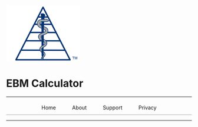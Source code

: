 <img src="/assets/images/EBM Calculator Logo Any 3x.png" alt="EBM Calculator Logo" width="200">

# EBM Calculator

---

<div style="text-align: center; margin-top: 20px; border-bottom: 2px solid #ccc; padding-bottom: 10px;">
  <a href="/" style="margin: 0 20px; text-decoration: none;">Home</a>
  <a href="/about" style="margin: 0 20px; text-decoration: none;">About</a>
  <a href="/support" style="margin: 0 20px; text-decoration: none;">Support</a>
  <a href="/privacy-policy" style="margin: 0 20px; text-decoration: none;">Privacy</a>
</div>

---
